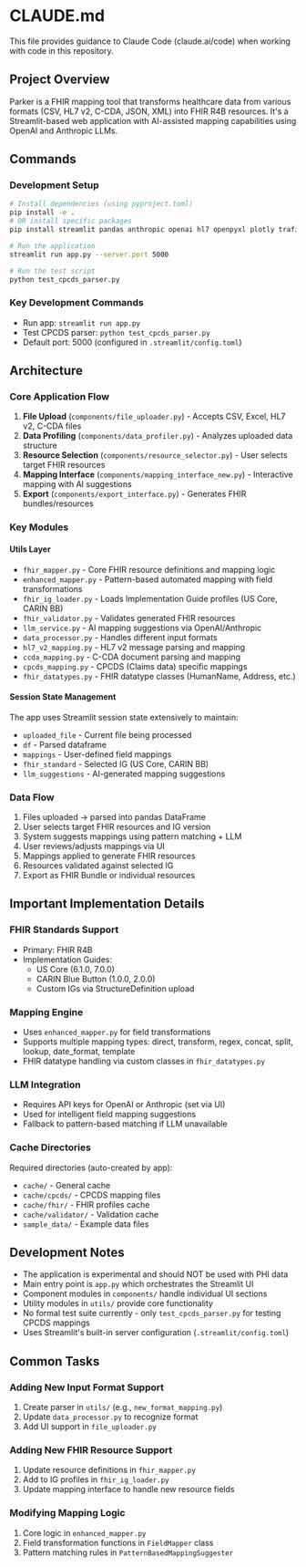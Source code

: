 # CLAUDE.md

This file provides guidance to Claude Code (claude.ai/code) when working with code in this repository.

## Project Overview

Parker is a FHIR mapping tool that transforms healthcare data from various formats (CSV, HL7 v2, C-CDA, JSON, XML) into FHIR R4B resources. It's a Streamlit-based web application with AI-assisted mapping capabilities using OpenAI and Anthropic LLMs.

## Commands

### Development Setup
```bash
# Install dependencies (using pyproject.toml)
pip install -e .
# OR install specific packages
pip install streamlit pandas anthropic openai hl7 openpyxl plotly trafilatura twilio xlrd

# Run the application
streamlit run app.py --server.port 5000

# Run the test script
python test_cpcds_parser.py
```

### Key Development Commands
- Run app: `streamlit run app.py`
- Test CPCDS parser: `python test_cpcds_parser.py`
- Default port: 5000 (configured in `.streamlit/config.toml`)

## Architecture

### Core Application Flow
1. **File Upload** (`components/file_uploader.py`) - Accepts CSV, Excel, HL7 v2, C-CDA files
2. **Data Profiling** (`components/data_profiler.py`) - Analyzes uploaded data structure
3. **Resource Selection** (`components/resource_selector.py`) - User selects target FHIR resources
4. **Mapping Interface** (`components/mapping_interface_new.py`) - Interactive mapping with AI suggestions
5. **Export** (`components/export_interface.py`) - Generates FHIR bundles/resources

### Key Modules

#### Utils Layer
- `fhir_mapper.py` - Core FHIR resource definitions and mapping logic
- `enhanced_mapper.py` - Pattern-based automated mapping with field transformations
- `fhir_ig_loader.py` - Loads Implementation Guide profiles (US Core, CARIN BB)
- `fhir_validator.py` - Validates generated FHIR resources
- `llm_service.py` - AI mapping suggestions via OpenAI/Anthropic
- `data_processor.py` - Handles different input formats
- `hl7_v2_mapping.py` - HL7 v2 message parsing and mapping
- `ccda_mapping.py` - C-CDA document parsing and mapping
- `cpcds_mapping.py` - CPCDS (Claims data) specific mappings
- `fhir_datatypes.py` - FHIR datatype classes (HumanName, Address, etc.)

#### Session State Management
The app uses Streamlit session state extensively to maintain:
- `uploaded_file` - Current file being processed
- `df` - Parsed dataframe
- `mappings` - User-defined field mappings
- `fhir_standard` - Selected IG (US Core, CARIN BB)
- `llm_suggestions` - AI-generated mapping suggestions

### Data Flow
1. Files uploaded → parsed into pandas DataFrame
2. User selects target FHIR resources and IG version
3. System suggests mappings using pattern matching + LLM
4. User reviews/adjusts mappings via UI
5. Mappings applied to generate FHIR resources
6. Resources validated against selected IG
7. Export as FHIR Bundle or individual resources

## Important Implementation Details

### FHIR Standards Support
- Primary: FHIR R4B
- Implementation Guides:
  - US Core (6.1.0, 7.0.0)
  - CARIN Blue Button (1.0.0, 2.0.0)
  - Custom IGs via StructureDefinition upload

### Mapping Engine
- Uses `enhanced_mapper.py` for field transformations
- Supports multiple mapping types: direct, transform, regex, concat, split, lookup, date_format, template
- FHIR datatype handling via custom classes in `fhir_datatypes.py`

### LLM Integration
- Requires API keys for OpenAI or Anthropic (set via UI)
- Used for intelligent field mapping suggestions
- Fallback to pattern-based matching if LLM unavailable

### Cache Directories
Required directories (auto-created by app):
- `cache/` - General cache
- `cache/cpcds/` - CPCDS mapping files
- `cache/fhir/` - FHIR profiles cache
- `cache/validator/` - Validation cache
- `sample_data/` - Example data files

## Development Notes

- The application is experimental and should NOT be used with PHI data
- Main entry point is `app.py` which orchestrates the Streamlit UI
- Component modules in `components/` handle individual UI sections
- Utility modules in `utils/` provide core functionality
- No formal test suite currently - only `test_cpcds_parser.py` for testing CPCDS mappings
- Uses Streamlit's built-in server configuration (`.streamlit/config.toml`)

## Common Tasks

### Adding New Input Format Support
1. Create parser in `utils/` (e.g., `new_format_mapping.py`)
2. Update `data_processor.py` to recognize format
3. Add UI support in `file_uploader.py`

### Adding New FHIR Resource Support
1. Update resource definitions in `fhir_mapper.py`
2. Add to IG profiles in `fhir_ig_loader.py`
3. Update mapping interface to handle new resource fields

### Modifying Mapping Logic
1. Core logic in `enhanced_mapper.py`
2. Field transformation functions in `FieldMapper` class
3. Pattern matching rules in `PatternBasedMappingSuggester`